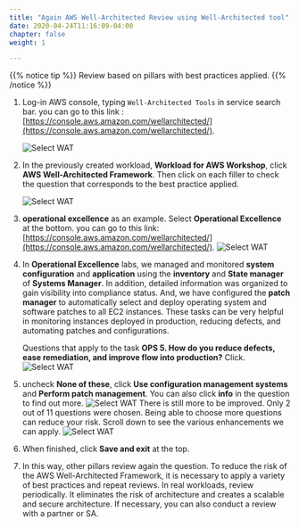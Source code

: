 ```yaml
---
title: "Again AWS Well-Architected Review using Well-Architected tool"
date: 2020-04-24T11:16:09-04:00
chapter: false
weight: 1

---
```


{{% notice tip %}}
Review based on pillars with best practices applied.
{{% /notice %}}

1. Log-in AWS console, typing `Well-Architected Tools` in service search bar. 
    you can go to this link : [https://console.aws.amazon.com/wellarchitected/](https://console.aws.amazon.com/wellarchitected/).

    ![Select WAT](/watool/100_Walkthrough_of_the_Well-Architected_Tool/Images/AWSWAT0.png)


1. In the previously created workload, **Workload for AWS Workshop**, click **AWS Well-Architected Framework**. Then click on each filler to check the question that corresponds to the best practice applied.
 
    ![Select WAT](/watool/100_Walkthrough_of_the_Well-Architected_Tool/Images/wareview-review.png)


1. **operational excellence** as an example. Select **Operational Excellence** at the bottom.
    you can go to this link: [https://console.aws.amazon.com/wellarchitected/](https://console.aws.amazon.com/wellarchitected/).
    ![Select WAT](/watool/100_Walkthrough_of_the_Well-Architected_Tool/Images/wareview-operational.png)


1. In **Operational Excellence** labs, we managed and monitored **system configuration** and **application** using the **inventory** and **State manager** of **Systems Manager**. In addition, detailed information was organized to gain visibility into compliance status. And, we have configured the **patch manager** to automatically select and deploy operating system and software patches to all EC2 instances. These tasks can be very helpful in monitoring instances deployed in production, reducing defects, and automating patches and configurations.

    Questions that apply to the task **OPS 5. How do you reduce defects, ease remediation, and improve flow into production?** Click.
    ![Select WAT](/watool/100_Walkthrough_of_the_Well-Architected_Tool/Images/wareview-operational2.png)

1. uncheck **None of these**, click **Use configuration management systems** and **Perform patch management**. You can also click **info** in the question to find out more.
    ![Select WAT](/watool/100_Walkthrough_of_the_Well-Architected_Tool/Images/wareview-operational3.png)
    There is still more to be improved. Only 2 out of 11 questions were chosen. Being able to choose more questions can reduce your risk. Scroll down to see the various enhancements we can apply.
    ![Select WAT](/watool/100_Walkthrough_of_the_Well-Architected_Tool/Images/wareview-operational4.png)

1. When finished, click **Save and exit** at the top.

1. In this way, other pillars review again the question. To reduce the risk of the AWS Well-Architected Framework, it is necessary to apply a variety of best practices and repeat reviews. In real workloads, review periodically. It eliminates the risk of architecture and creates a scalable and secure architecture. If necessary, you can also conduct a review with a partner or SA.